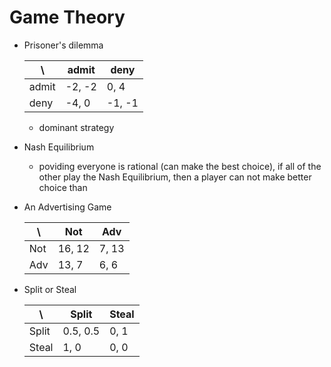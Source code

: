 # Game Theory

+ Prisoner's dilemma

    | \ | admit | deny |
    | - | - | - |
    | admit | -2, -2 | 0, 4 |
    | deny | -4, 0 | -1, -1 |

    * dominant strategy
+ Nash Equilibrium
    * poviding everyone is rational (can make the best choice), if all of the other play the Nash Equilibrium, then a player can not make better choice than 
+ An Advertising Game

    | \ | Not | Adv |
    | - | - | - |
    | Not | 16, 12 | 7, 13 |
    | Adv | 13, 7 | 6, 6 |

+ Split or Steal

    | \ | Split | Steal |
    | - | - | - |
    | Split | 0.5, 0.5 | 0, 1 |
    | Steal | 1, 0 | 0, 0 |